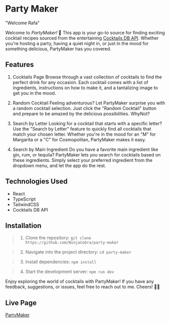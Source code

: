 # Party Maker
"Welcome Rafa"

Welcome to _PartyMaker!_ 🎉 This app is your go-to source for finding exciting cocktail recipes sourced from the entertaining [Cocktails DB API](https://www.thecocktaildb.com/api.php). Whether you're hosting a party, having a quiet night in, or just in the mood for something delicious, PartyMaker has you covered.

## Features

1. Cocktails Page
   Browse through a vast collection of cocktails to find the perfect drink for any occasion. Each cocktail comes with a list of ingredients, instructions on how to make it, and a tantalizing image to get you in the mood.

2. Random Cocktail
   Feeling adventurous? Let PartyMaker surprise you with a random cocktail selection. Just click the "Random Cocktail" button and prepare to be amazed by the delicious possibilities. WhyNot?

3. Search by Letter
   Looking for a cocktail that starts with a specific letter? Use the "Search by Letter" feature to quickly find all cocktails that match your chosen letter. Whether you're in the mood for an "M" for Margarita or a "C" for Cosmopolitan, PartyMaker makes it easy.

4. Search by Main Ingredient
   Do you have a favorite main ingredient like gin, rum, or tequila? PartyMaker lets you search for cocktails based on these ingredients. Simply select your preferred ingredient from the dropdown menu, and let the app do the rest.

## Technologies Used

-   React
-   TypeScript
-   TailwindCSS
-   Cocktails DB API

## Installation

> 1. Clone the repository:
>    `git clone https://github.com/NinjaCobra/party-maker`

> 2. Navigate into the project directory:
>    `cd party-maker`

> 3. Install dependencies:
>    `npm install`

> 4. Start the development server:
>    `npm run dev`

Enjoy exploring the world of cocktails with PartyMaker! If you have any feedback, suggestions, or issues, feel free to reach out to me. Cheers! 🍹🎉

## Live Page

[PartyMaker](https://party-maker.vercel.app/)
